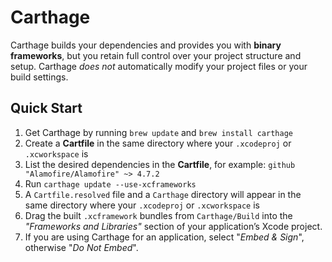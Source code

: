 # Carthage

Carthage builds your dependencies and provides you with **binary frameworks**, but you retain full control over your project structure and setup. Carthage *does not* automatically modify your project files or your build settings.

## Quick Start

1. Get Carthage by running `brew update` and  `brew install carthage`
2. Create a **Cartfile** in the same directory where your `.xcodeproj` or `.xcworkspace` is
3. List the desired dependencies in the **Cartfile**, for example: `github "Alamofire/Alamofire" ~> 4.7.2`
4. Run `carthage update --use-xcframeworks`
5. A `Cartfile.resolved` file and a `Carthage` directory will appear in the same directory where your `.xcodeproj` or `.xcworkspace` is
6. Drag the built `.xcframework` bundles from `Carthage/Build` into the *"Frameworks and Libraries"* section of your application’s Xcode project.
7. If you are using Carthage for an application, select "*Embed & Sign*", otherwise "*Do Not Embed*".


